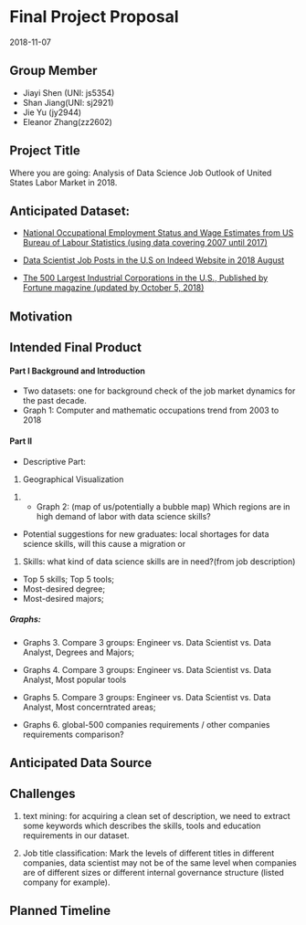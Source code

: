 Final Project Proposal
================
2018-11-07

Group Member
------------

-   Jiayi Shen (UNI: js5354)
-   Shan Jiang(UNI: sj2921)
-   Jie Yu (jy2944)
-   Eleanor Zhang(zz2602)

Project Title
-------------

Where you are going: Analysis of Data Science Job Outlook of United States Labor Market in 2018.

Anticipated Dataset:
--------------------

-   [National Occupational Employment Status and Wage Estimates from US Bureau of Labour Statistics (using data covering 2007 until 2017)](https://www.bls.gov/oes/tables.htm)

-   [Data Scientist Job Posts in the U.S on Indeed Website in 2018 August](https://www.kaggle.com/sl6149/data-scientist-job-market-in-the-us#alldata.csv)

-   [The 500 Largest Industrial Corporations in the U.S., Published by Fortune magazine (updated by October 5, 2018)](https://catalog.data.gov/dataset/fortune-500-corporate-headquarters)

Motivation
----------

Intended Final Product
----------------------

#### Part I Background and Introduction

-   Two datasets: one for background check of the job market dynamics for the past decade.
-   Graph 1: Computer and mathematic occupations trend from 2003 to 2018

#### Part II

-   Descriptive Part:

1.  Geographical Visualization

<!-- -->

1.  -   Graph 2: (map of us/potentially a bubble map) Which regions are in high demand of labor with data science skills?

-   Potential suggestions for new graduates: local shortages for data science skills, will this cause a migration or

1.  Skills: what kind of data science skills are in need?(from job description)

-   Top 5 skills; Top 5 tools;
-   Most-desired degree;
-   Most-desired majors;

##### Graphs:

-   Graphs 3. Compare 3 groups: Engineer vs. Data Scientist vs. Data Analyst, Degrees and Majors;

-   Graphs 4. Compare 3 groups: Engineer vs. Data Scientist vs. Data Analyst, Most popular tools

-   Graphs 5. Compare 3 groups: Engineer vs. Data Scientist vs. Data Analyst, Most concerntrated areas;

-   Graphs 6. global-500 companies requirements / other companies requirements comparison?

Anticipated Data Source
-----------------------

Challenges
----------

1.  text mining: for acquiring a clean set of description, we need to extract some keywords which describes the skills, tools and education requirements in our dataset.

2.  Job title classification: Mark the levels of different titles in different companies, data scientist may not be of the same level when companies are of different sizes or different internal governance structure (listed company for example).

Planned Timeline
----------------
